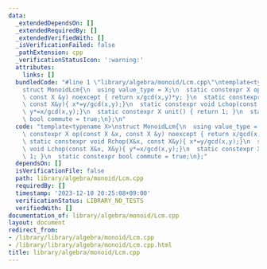```yaml
---
data:
  _extendedDependsOn: []
  _extendedRequiredBy: []
  _extendedVerifiedWith: []
  _isVerificationFailed: false
  _pathExtension: cpp
  _verificationStatusIcon: ':warning:'
  attributes:
    links: []
  bundledCode: "#line 1 \"library/algebra/monoid/Lcm.cpp\"\ntemplate<typename X>\n\
    struct MonoidLcm{\n  using value_type = X;\n  static constexpr X op(const X &x,\
    \ const X &y) noexcept { return x/gcd(x,y)*y; }\n  static constexpr void Rchop(X&x,\
    \ const X&y){ x*=y/gcd(x,y);}\n  static constexpr void Lchop(const X&x, X&y){\
    \ y*=x/gcd(x,y);}\n  static constexpr X unit() { return 1; }\n  static constexpr\
    \ bool commute = true;\n};\n"
  code: "template<typename X>\nstruct MonoidLcm{\n  using value_type = X;\n  static\
    \ constexpr X op(const X &x, const X &y) noexcept { return x/gcd(x,y)*y; }\n \
    \ static constexpr void Rchop(X&x, const X&y){ x*=y/gcd(x,y);}\n  static constexpr\
    \ void Lchop(const X&x, X&y){ y*=x/gcd(x,y);}\n  static constexpr X unit() { return\
    \ 1; }\n  static constexpr bool commute = true;\n};"
  dependsOn: []
  isVerificationFile: false
  path: library/algebra/monoid/Lcm.cpp
  requiredBy: []
  timestamp: '2023-12-10 20:25:08+09:00'
  verificationStatus: LIBRARY_NO_TESTS
  verifiedWith: []
documentation_of: library/algebra/monoid/Lcm.cpp
layout: document
redirect_from:
- /library/library/algebra/monoid/Lcm.cpp
- /library/library/algebra/monoid/Lcm.cpp.html
title: library/algebra/monoid/Lcm.cpp
---
```

